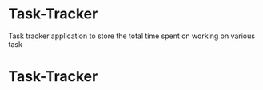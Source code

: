 # Task-Tracker
Task tracker application to store the total time spent on working on various task
# Task-Tracker
